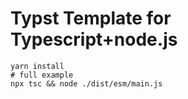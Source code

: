 # Typst Template for Typescript+node.js

```shell
yarn install
# full example
npx tsc && node ./dist/esm/main.js
```
